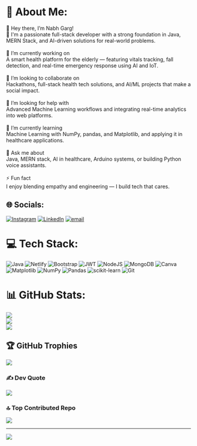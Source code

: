 # 💫 About Me:
👋 Hey there, I’m Nabh Garg!<br>🚀 I'm a passionate full-stack developer with a strong foundation in Java, MERN Stack, and AI-driven solutions for real-world problems.<br><br>🔭 I’m currently working on<br>A smart health platform for the elderly — featuring vitals tracking, fall detection, and real-time emergency response using AI and IoT.<br><br>🤝 I’m looking to collaborate on<br>Hackathons, full-stack health tech solutions, and AI/ML projects that make a social impact.<br><br>🙌 I’m looking for help with<br>Advanced Machine Learning workflows and integrating real-time analytics into web platforms.<br><br>🌱 I’m currently learning<br>Machine Learning with NumPy, pandas, and Matplotlib, and applying it in healthcare applications.<br><br>💬 Ask me about<br>Java, MERN stack, AI in healthcare, Arduino systems, or building Python voice assistants.<br><br>⚡ Fun fact<br>I enjoy blending empathy and engineering — I build tech that cares.


## 🌐 Socials:
[![Instagram](https://img.shields.io/badge/Instagram-%23E4405F.svg?logo=Instagram&logoColor=white)](https://instagram.com/garg_nabh) [![LinkedIn](https://img.shields.io/badge/LinkedIn-%230077B5.svg?logo=linkedin&logoColor=white)](https://linkedin.com/in/https://www.linkedin.com/in/nabh-garg-224986272/) [![email](https://img.shields.io/badge/Email-D14836?logo=gmail&logoColor=white)](mailto:nabhgargdholpur@gmail.com) 

# 💻 Tech Stack:
![Java](https://img.shields.io/badge/java-%23ED8B00.svg?style=plastic&logo=openjdk&logoColor=white) ![Netlify](https://img.shields.io/badge/netlify-%23000000.svg?style=plastic&logo=netlify&logoColor=#00C7B7) ![Bootstrap](https://img.shields.io/badge/bootstrap-%238511FA.svg?style=plastic&logo=bootstrap&logoColor=white) ![JWT](https://img.shields.io/badge/JWT-black?style=plastic&logo=JSON%20web%20tokens) ![NodeJS](https://img.shields.io/badge/node.js-6DA55F?style=plastic&logo=node.js&logoColor=white) ![MongoDB](https://img.shields.io/badge/MongoDB-%234ea94b.svg?style=plastic&logo=mongodb&logoColor=white) ![Canva](https://img.shields.io/badge/Canva-%2300C4CC.svg?style=plastic&logo=Canva&logoColor=white) ![Matplotlib](https://img.shields.io/badge/Matplotlib-%23ffffff.svg?style=plastic&logo=Matplotlib&logoColor=black) ![NumPy](https://img.shields.io/badge/numpy-%23013243.svg?style=plastic&logo=numpy&logoColor=white) ![Pandas](https://img.shields.io/badge/pandas-%23150458.svg?style=plastic&logo=pandas&logoColor=white) ![scikit-learn](https://img.shields.io/badge/scikit--learn-%23F7931E.svg?style=plastic&logo=scikit-learn&logoColor=white) ![Git](https://img.shields.io/badge/git-%23F05033.svg?style=plastic&logo=git&logoColor=white)
# 📊 GitHub Stats:
![](https://github-readme-stats.vercel.app/api?username=CoderNabh1&theme=dark&hide_border=false&include_all_commits=false&count_private=false)<br/>
![](https://nirzak-streak-stats.vercel.app/?user=CoderNabh1&theme=dark&hide_border=false)<br/>
![](https://github-readme-stats.vercel.app/api/top-langs/?username=CoderNabh1&theme=dark&hide_border=false&include_all_commits=false&count_private=false&layout=compact)

## 🏆 GitHub Trophies
![](https://github-profile-trophy.vercel.app/?username=CoderNabh1&theme=radical&no-frame=false&no-bg=false&margin-w=4)

### ✍️ Dev Quote
![](https://quotes-github-readme.vercel.app/api?type=horizontal&theme=radical)

### 🔝 Top Contributed Repo
![](https://github-contributor-stats.vercel.app/api?username=CoderNabh1&limit=5&theme=radical&combine_all_yearly_contributions=true)

---
[![](https://visitcount.itsvg.in/api?id=CoderNabh1&icon=0&color=0)](https://visitcount.itsvg.in)

<!-- Proudly created with GPRM ( https://gprm.itsvg.in ) -->
